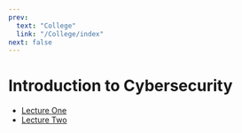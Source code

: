 ```yaml
---
prev:
  text: "College"
  link: "/College/index"
next: false
---
```


# Introduction to Cybersecurity

- [Lecture One](LectureOne.md)
- [Lecture Two](LectureTwo.md)

